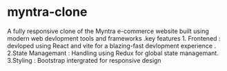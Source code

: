 # myntra-clone
A fully responsive clone of the Myntra e-commerce website built using modern web devlopment tools and frameworks .key features 1. Frontened : devloped using React and vite for a blazing-fast devlopment experience . 2.State Managemant : Handling using Redux for global state managemant. 3.Styling : Bootstrap intergrated for responsive design
